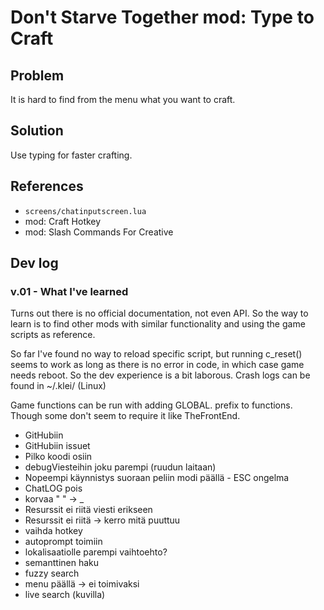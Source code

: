 # Don't Starve Together mod: Type to Craft

## Problem
It is hard to find from the menu what you want to craft.

## Solution

Use typing for faster crafting.

## References
 - `screens/chatinputscreen.lua`
 - mod: Craft Hotkey
 - mod: Slash Commands For Creative

## Dev log

### v.01 - What I've learned
Turns out there is no official documentation, not even API. So the way to learn is to find other mods with similar functionality and using the game scripts as reference.

So far I've found no way to reload specific script, but running c_reset() seems to work as long as there is no error in code, in which case game needs reboot. So the dev experience is a bit laborous. Crash logs can be found in ~/.klei/ (Linux)

Game functions can be run with adding GLOBAL. prefix to functions. Though some don't seem to require it like TheFrontEnd.



- GitHubiin
- GitHubiin issuet
- Pilko koodi osiin
- debugViesteihin joku parempi (ruudun laitaan)
- Nopeempi käynnistys suoraan peliin modi päällä
*-* ESC ongelma
- ChatLOG pois
- korvaa " " -> _
- Resurssit ei riitä viesti erikseen
- Resurssit ei riitä -> kerro mitä puuttuu
- vaihda hotkey
- autoprompt toimiin
- lokalisaatiolle parempi vaihtoehto?
- semanttinen haku
- fuzzy search
- menu päällä -> ei toimivaksi
- live search (kuvilla)